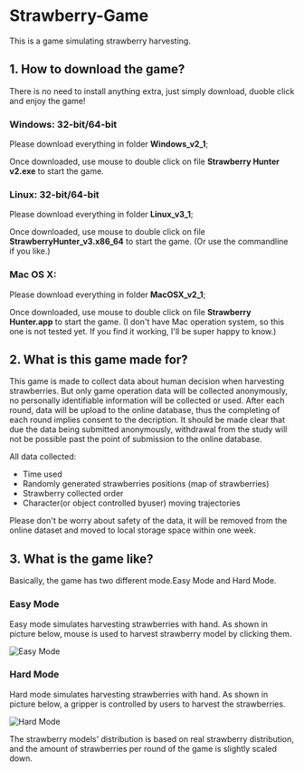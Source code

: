 # Strawberry-Game
This is a game simulating strawberry harvesting. 

## 1. How to download the game?
There is no need to install anything extra, just simply download, duoble click and enjoy the game!

   ### Windows: 32-bit/64-bit
   Please download everything in folder **Windows_v2_1**;
   
   Once downloaded, use mouse to double click on file **Strawberry Hunter v2.exe** to start the game.

   ### Linux: 32-bit/64-bit
   Please download everything in folder **Linux_v3_1**;
   
   Once downloaded, use mouse to double click on file **StrawberryHunter_v3.x86_64** to start the game. (Or use the commandline if you like.)
   
   ### Mac OS X: 
   Please download everything in folder **MacOSX_v2_1**;
   
   Once downloaded, use mouse to double click on file **Strawberry Hunter.app** to start the game. (I don't have Mac operation system, so this one is not tested yet. If you find it working, I'll be super happy to know.)
   
## 2. What is this game made for?
This game is made to collect data about human decision when harvesting strawberries. But only game operation data will be collected anonymously, no personally identifiable information will be collected or used.  After each round, data will be upload to the online database, thus the completing of each round implies consent to the decription. It should be made clear that due the data being submitted anonymously, withdrawal from the study will not be possible past the point of submission to the online database.

All data collected: 
- Time used
- Randomly generated strawberries positions (map of strawberries)
- Strawberry collected order
- Character(or object controlled byuser) moving trajectories

Please don't be worry about safety of the data, it will be removed from the online dataset and moved to local storage space within one week.


## 3. What is the game like?
Basically, the game has two different mode.Easy Mode and Hard Mode.
### Easy Mode
Easy mode simulates harvesting strawberries with hand. As shown in picture below, mouse is used to harvest strawberry model by clicking them.

![Easy Mode](https://github.com/HypoXanthine/Strawberry-Game/blob/master/Images/EasyMode.jpg)

### Hard Mode
Hard mode simulates harvesting strawberries with hand. As shown in picture below, a gripper is controlled by users to harvest the strawberries.

![Hard Mode](https://github.com/HypoXanthine/Strawberry-Game/blob/master/Images/HardMode.jpg)

The strawberry models' distribution is based on real strawberry distribution, and the amount of strawberries per round of the game is slightly scaled down.



